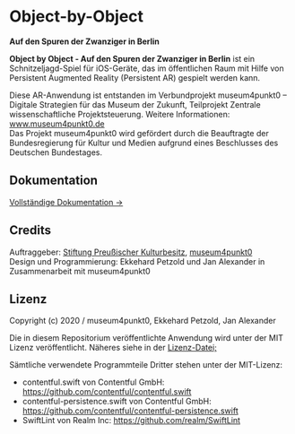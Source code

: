 # Object-by-Object

__Auf den Spuren der Zwanziger in Berlin__

__Object by Object - Auf den Spuren der Zwanziger in Berlin__ ist ein Schnitzeljagd-Spiel für iOS-Geräte, das im öffentlichen Raum mit Hilfe von Persistent Augmented Reality (Persistent AR) gespielt werden kann. </br>

Diese AR-Anwendung ist entstanden im Verbundprojekt museum4punkt0 – Digitale Strategien für das Museum der Zukunft, Teilprojekt Zentrale wissenschaftliche Projektsteuerung. Weitere Informationen: www.museum4punkt0.de </br>
Das Projekt museum4punkt0 wird gefördert durch die Beauftragte der Bundesregierung für Kultur und Medien aufgrund eines Beschlusses des Deutschen Bundestages. </br>

## Dokumentation

[Vollständige Dokumentation &#8594;](https://ekkip.github.io/zwanzig-ar-doc/)


## Credits

Auftraggeber: [Stiftung Preußischer Kulturbesitz](https://www.preussischer-kulturbesitz.de), [museum4punkt0](https://www.museum4punkt0.de)</br>
Design und Programmierung: Ekkehard Petzold und Jan Alexander in Zusammenarbeit mit museum4punkt0 </br>

## Lizenz

Copyright (c) 2020 / museum4punkt0, Ekkehard Petzold, Jan Alexander

Die in diesem Repositorium veröffentlichte Anwendung wird unter der MIT Lizenz veröffentlicht. Näheres siehe in der [Lizenz-Datei;](https://github.com/museum4punkt0/Object-by-Object/blob/master/LICENSE)

Sämtliche verwendete Programmteile Dritter stehen unter der MIT-Lizenz: </br>

* contentful.swift von Contentful GmbH: https://github.com/contentful/contentful.swift </br>
* contentful-persistence.swift von Contentful GmbH: https://github.com/contentful/contentful-persistence.swift </br>
* SwiftLint von Realm Inc: https://github.com/realm/SwiftLint </br>
 

